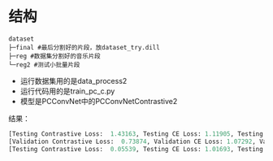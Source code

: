 # 结构
```
dataset
├─final #最后分割好的片段，放dataset_try.dill
├─reg #数据集分割好的音乐片段
└─reg2 #测试小批量片段
```

- 运行数据集用的是data_process2
- 运行代码用的是train_pc_c.py
- 模型是PCConvNet中的PCConvNetContrastive2

结果：
```python
[Testing Contrastive Loss:  1.43163, Testing CE Loss: 1.11905, Testing Accuracy:  0.60278]
[Validation Contrastive Loss:  0.73874, Validation CE Loss: 1.07292, Validation Accuracy:  0.55000]
[Testing Contrastive Loss:  0.05539, Testing CE Loss: 1.01693, Testing Accuracy:  0.50177]
```